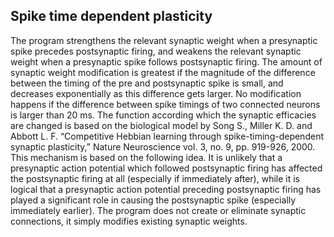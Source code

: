 Spike time dependent plasticity
-----------

The program strengthens the relevant synaptic weight when a presynaptic spike precedes postsynaptic firing, and weakens the relevant synaptic weight when a presynaptic spike follows postsynaptic firing. The amount of synaptic weight modification is greatest if the magnitude of the difference between the timing of the pre and postsynaptic spike is small, and decreases exponentially as this difference gets larger. No modification happens if the difference between spike timings of two connected neurons is larger than 20 ms. 
The function according which the synaptic efficacies are changed is based on the biological model by Song S., Miller K. D. and Abbott L. F. “Competitive Hebbian learning through spike-timing-dependent synaptic plasticity,” Nature Neuroscience vol. 3, no. 9, pp. 919-926, 2000.
This mechanism is based on the following idea. It is unlikely that a presynaptic action potential which followed postsynaptic firing has affected the postsynaptic firing at all (especially if immediately after), while it is logical that a presynaptic action potential preceding postsynaptic firing has played a significant role in causing the postsynaptic spike (especially immediately earlier). The program does not create or eliminate synaptic connections, it simply modifies existing synaptic weights.

